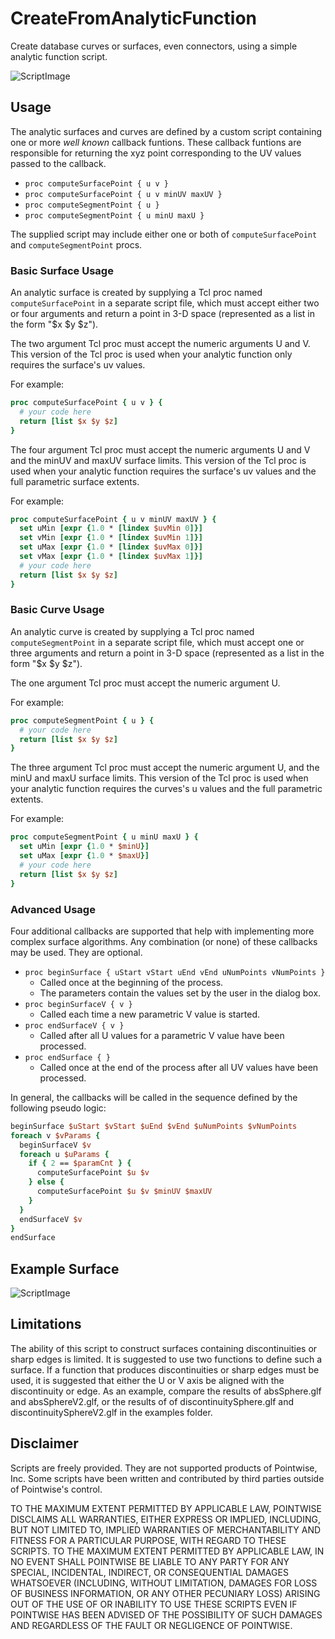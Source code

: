 # CreateFromAnalyticFunction
Create database curves or surfaces, even connectors, using a simple analytic function script.

![ScriptImage](https://raw.github.com/pointwise/CreateFromAnalyticFunction/master/TkGUI.png)

## Usage

The analytic surfaces and curves are defined by a custom script containing one or more
*well known* callback funtions. These callback funtions are responsible for returning
the xyz point corresponding to the UV values passed to the callback.

* `proc computeSurfacePoint { u v }`
* `proc computeSurfacePoint { u v minUV maxUV }`
* `proc computeSegmentPoint { u }`
* `proc computeSegmentPoint { u minU maxU }`

The supplied script may include either one or both of `computeSurfacePoint` and
`computeSegmentPoint` procs.

### Basic Surface Usage

An analytic surface is created by supplying a Tcl proc named
`computeSurfacePoint` in a separate script file, which must accept either two
or four arguments and return a point in 3-D space (represented
as a list in the form "$x $y $z").

The two argument Tcl proc must accept the numeric arguments U and V. This version of the
Tcl proc is used when your analytic function only requires the surface's uv values.

For example:
```Tcl
proc computeSurfacePoint { u v } {
  # your code here
  return [list $x $y $z]
}
```

The four argument Tcl proc must accept the numeric arguments U and V and the
minUV and maxUV surface limits. This version of the Tcl proc is used when your
analytic function requires the surface's uv values and the full parametric
surface extents.

For example:
```Tcl
proc computeSurfacePoint { u v minUV maxUV } {
  set uMin [expr {1.0 * [lindex $uvMin 0]}]
  set vMin [expr {1.0 * [lindex $uvMin 1]}]
  set uMax [expr {1.0 * [lindex $uvMax 0]}]
  set vMax [expr {1.0 * [lindex $uvMax 1]}]
  # your code here
  return [list $x $y $z]
}
```

### Basic Curve Usage

An analytic curve is created by supplying a Tcl proc named
`computeSegmentPoint` in a separate script file, which must accept
one or three arguments and return a point in 3-D space (represented
as a list in the form "$x $y $z").

The one argument Tcl proc must accept the numeric argument U.

For example:
```Tcl
proc computeSegmentPoint { u } {
  # your code here
  return [list $x $y $z]
}
```

The three argument Tcl proc must accept the numeric argument U, and the minU and
maxU surface limits. This version of the Tcl proc is used when your analytic
function requires the curves's u values and the full parametric extents.

For example:
```Tcl
proc computeSegmentPoint { u minU maxU } {
  set uMin [expr {1.0 * $minU}]
  set uMax [expr {1.0 * $maxU}]
  # your code here
  return [list $x $y $z]
}
```

### Advanced Usage

Four additional callbacks are supported that help with implementing more complex surface algorithms.
Any combination (or none) of these callbacks may be used. They are optional.

* `proc beginSurface { uStart vStart uEnd vEnd uNumPoints vNumPoints }`
  * Called once at the beginning of the process.
  * The parameters contain the values set by the user in the dialog box.
* `proc beginSurfaceV { v }`
  * Called each time a new parametric V value is started.
* `proc endSurfaceV { v }`
  * Called after all U values for a parametric V value have been processed.
* `proc endSurface { }`
  * Called once at the end of the process after all UV values have been processed.

In general, the callbacks will be called in the sequence defined by the following
pseudo logic:

```Tcl
beginSurface $uStart $vStart $uEnd $vEnd $uNumPoints $vNumPoints
foreach v $vParams {
  beginSurfaceV $v
  foreach u $uParams {
    if { 2 == $paramCnt } {
      computeSurfacePoint $u $v
    } else {
      computeSurfacePoint $u $v $minUV $maxUV
    }
  }
  endSurfaceV $v
}
endSurface
```


## Example Surface

![ScriptImage](https://raw.github.com/pointwise/CreateFromAnalyticFunction/master/TorusImage.png)

## Limitations
The ability of this script to construct surfaces containing
discontinuities or sharp edges is limited. It is suggested to use two
functions to define such a surface. If a function that produces
discontinuities or sharp edges must be used, it is suggested that either
the U or V axis be aligned with the discontinuity or edge. As an example,
compare the results of absSphere.glf and absSphereV2.glf, or the results of
of discontinuitySphere.glf and discontinuitySphereV2.glf in the examples
folder.

## Disclaimer
Scripts are freely provided. They are not supported products of
Pointwise, Inc. Some scripts have been written and contributed by third
parties outside of Pointwise's control.

TO THE MAXIMUM EXTENT PERMITTED BY APPLICABLE LAW, POINTWISE DISCLAIMS
ALL WARRANTIES, EITHER EXPRESS OR IMPLIED, INCLUDING, BUT NOT LIMITED
TO, IMPLIED WARRANTIES OF MERCHANTABILITY AND FITNESS FOR A PARTICULAR
PURPOSE, WITH REGARD TO THESE SCRIPTS. TO THE MAXIMUM EXTENT PERMITTED
BY APPLICABLE LAW, IN NO EVENT SHALL POINTWISE BE LIABLE TO ANY PARTY
FOR ANY SPECIAL, INCIDENTAL, INDIRECT, OR CONSEQUENTIAL DAMAGES
WHATSOEVER (INCLUDING, WITHOUT LIMITATION, DAMAGES FOR LOSS OF BUSINESS
INFORMATION, OR ANY OTHER PECUNIARY LOSS) ARISING OUT OF THE USE OF OR
INABILITY TO USE THESE SCRIPTS EVEN IF POINTWISE HAS BEEN ADVISED OF THE
POSSIBILITY OF SUCH DAMAGES AND REGARDLESS OF THE FAULT OR NEGLIGENCE OF
POINTWISE.
	 

